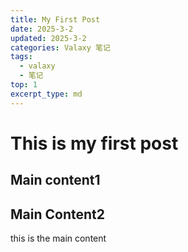 ```yaml
---
title: My First Post
date: 2025-3-2
updated: 2025-3-2
categories: Valaxy 笔记
tags:
  - valaxy
  - 笔记
top: 1
excerpt_type: md
---
```

# This is my first post
<!-- more -->
## Main content1
## Main Content2
this is the main content
